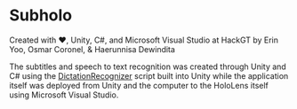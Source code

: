 # Subholo
Created with :heart:, Unity, C#, and Microsoft Visual Studio at HackGT by Erin Yoo, Osmar Coronel, & Haerunnisa Dewindita 

The subtitles and speech to text recognition was created through Unity and C# using the [DictationRecognizer](https://docs.unity3d.com/ScriptReference/Windows.Speech.DictationRecognizer.html) script built into Unity while the application itself was deployed from Unity and the computer to the HoloLens itself using Microsoft Visual Studio.

